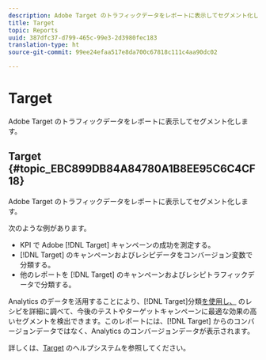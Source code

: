 ```yaml
---
description: Adobe Target のトラフィックデータをレポートに表示してセグメント化します。
title: Target
topic: Reports
uuid: 387dfc37-d799-465c-99e3-2d3980fec183
translation-type: ht
source-git-commit: 99ee24efaa517e8da700c67818c111c4aa90dc02

---
```



# Target

Adobe Target のトラフィックデータをレポートに表示してセグメント化します。

## Target {#topic_EBC899DB84A84780A1B8EE95C6C4CF18}

Adobe Target のトラフィックデータをレポートに表示してセグメント化します。

次のような例があります。

* KPI で Adobe [!DNL Target] キャンペーンの成功を測定する。
* [!DNL Target] のキャンペーンおよびレシピデータをコンバージョン変数で分類する。
* 他のレポートを [!DNL Target] のキャンペーンおよびレシピトラフィックデータで分類する。

Analytics のデータを活用することにより、[!DNL Target]分類[を使用し、](/help/analyze/reports-analytics/reports-customize/breakdowns.md) のレシピを詳細に調べて、今後のテストやターゲットキャンペーンに最適な効果の高いセグメントを検出できます。このレポートには、[!DNL Target] からのコンバージョンデータではなく、Analytics のコンバージョンデータが表示されます。

詳しくは、[Target](https://help.testandtarget.omniture.com/) のヘルプシステムを参照してください。
